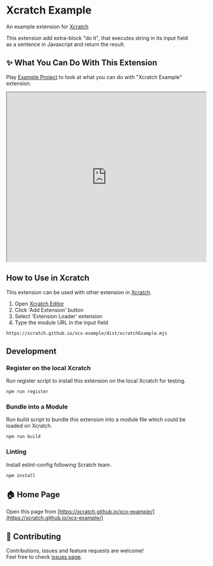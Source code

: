 # Xcratch Example
An example extension for [Xcratch](https://xcratch.github.io/)

This extension add extra-block "do it", that executes string in its input field as a sentence in Javascript and return the result.


## ✨ What You Can Do With This Extension

Play [Example Project](https://xcratch.github.io/editor/#https://xcratch.github.io/xcx-example/projects/example.sb3) to look at what you can do with "Xcratch Example" extension. 
<iframe src="https://xcratch.github.io/editor/player#https://xcratch.github.io/xcx-example/projects/example.sb3" width="540px" height="460px"></iframe>


## How to Use in Xcratch

This extension can be used with other extension in [Xcratch](https://xcratch.github.io/). 
1. Open [Xcratch Editor](https://xcratch.github.io/editor)
2. Click 'Add Extension' button
3. Select 'Extension Loader' extension
4. Type the module URL in the input field 
```
https://xcratch.github.io/xcx-example/dist/xcratchExample.mjs
```

## Development

### Register on the local Xcratch

Run register script to install this extension on the local Xcratch for testing.

```sh
npm run register
```

### Bundle into a Module

Run build script to bundle this extension into a module file which could be loaded on Xcratch.

```sh
npm run build
```

### Linting

Install eslint-config following Scratch team.

```sh
npm install
```


## 🏠 Home Page

Open this page from [https://xcratch.github.io/xcx-example/](https://xcratch.github.io/xcx-example/)


## 🤝 Contributing

Contributions, issues and feature requests are welcome!<br />Feel free to check [issues page](https://github.com/xcratch/xcx-example/issues). 
